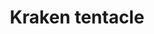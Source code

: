 ---
layout: item
title: Kraken tentacle
item-id: 12004
datatable: true
id: 12004
name: "Kraken tentacle"
members: true
lowalch: 33336
highalch: 50004
examine: "Ewwww... it's still sucky."
monsters:
  - id: 492
    name: "Cave kraken"
    members: true
    combat_level: 127
    wiki_url: "https://oldschool.runescape.wiki/w/Cave_kraken"
    drops:
      - quantity: "1"
        rarity: 0.0008333333333333334
        drop_requirements: null
  - id: 494
    name: "Kraken"
    members: true
    combat_level: 291
    wiki_url: "https://oldschool.runescape.wiki/w/Kraken#Kraken"
    drops:
      - quantity: "1"
        rarity: 0.0025
        drop_requirements: null
---